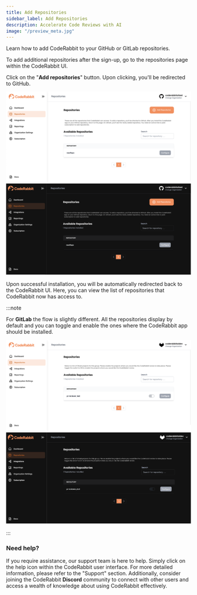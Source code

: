 ```yaml
---
title: Add Repositories
sidebar_label: Add Repositories
description: Accelerate Code Reviews with AI
image: "/preview_meta.jpg"
---
```


<head>
 <meta charSet="utf-8" />
  <meta name="title" content="CodeRabbit: AI-powered Code Reviews" />
  <meta name="description" content="Accelerate Code Reviews with AI" />

  <meta property="og:type" content="website" />
  <meta property="og:url" content="https://coderabbit.ai/" />
  <meta property="og:title" content="CodeRabbit: AI-powered Code Reviews" />
  <meta property="og:description" content="Accelerate Code Reviews with AI" />
  <meta property="og:image" content="/preview_meta.jpg" />

  <meta name="twitter:image" content="https://coderabbit.ai/preview_meta.jpg" />
  <meta name="twitter:card" content="summary_large_image" />
  <meta name="twitter:title" content="CodeRabbit: AI-powered Code Reviews" />
  <meta name="twitter:description" content="Accelerate Code Reviews with AI" />
</head>

Learn how to add CodeRabbit to your GitHub or GitLab repositories.

To add additional repositories after the sign-up, go to the repositories page within the CodeRabbit UI.

Click on the "**Add repositories**" button. Upon clicking, you'll be redirected to GitHub.

![AddRepo](./images/cr_add_repo_light.png#gh-light-mode-only)
![AddRepo](./images/cr_add_repo_dark.png#gh-dark-mode-only)

Upon successful installation, you will be automatically redirected back to the CodeRabbit UI. Here, you can view the list of repositories that CodeRabbit now has access to.

:::note

For **GitLab** the flow is slightly different. All the repositories display by default and you can toggle and enable the ones where the CodeRabbit app should be installed.

![AddRepo](./images/cr_add_repo_gitlab_light.png#gh-light-mode-only)
![AddRepo](./images/cr_add_repo_gitlab_dark.png#gh-dark-mode-only)

:::

### **Need help?**

If you require assistance, our support team is here to help. Simply click on the help icon within the CodeRabbit user interface. For more detailed information, please refer to the "Support" section. Additionally, consider joining the CodeRabbit **Discord** community to connect with other users and access a wealth of knowledge about using CodeRabbit effectively.
